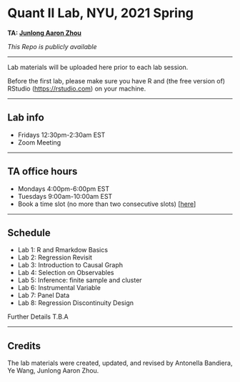 # Quant II Lab, NYU, 2021 Spring

**TA: [Junlong Aaron Zhou](http://www.zhoujunlong.com)**

*This Repo is publicly available* 

---

Lab materials will be uploaded here prior to each lab session.

Before the first lab, please make sure you have R and (the free version of) RStudio (https://rstudio.com) on your machine.

---

## Lab info

- Fridays 12:30pm-2:30am EST
- Zoom Meeting

---

## TA office hours

- Mondays 4:00pm-6:00pm EST
- Tuesdays 9:00am-10:00am EST
- Book a time slot (no more than two consecutive slots) [[here](https://calendly.com/jlzhou/15min)]

---

## Schedule

- Lab 1: R and Rmarkdow Basics
- Lab 2: Regression Revisit
- Lab 3: Introduction to Causal Graph
- Lab 4: Selection on Observables
- Lab 5: Inference: finite sample and cluster
- Lab 6: Instrumental Variable
- Lab 7: Panel Data 
- Lab 8: Regression Discontinuity Design 

Further Details T.B.A

---

## Credits

The lab materials were created, updated, and revised by Antonella Bandiera, Ye Wang, Junlong Aaron Zhou.
